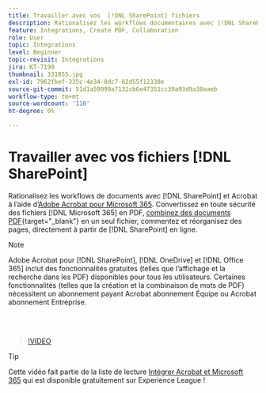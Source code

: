 ```yaml
---
title: Travailler avec vos  [!DNL SharePoint] fichiers
description: Rationalisez les workflows documentaires avec [!DNL SharePoint] et Acrobat à l'aide d'Adobe Acrobat pour [!DNL Microsoft 365]
feature: Integrations, Create PDF, Collaboration
role: User
topic: Integrations
level: Beginner
topic-revisit: Integrations
jira: KT-7190
thumbnail: 331855.jpg
exl-id: 7962fbef-335c-4e34-8dc7-62d55f12338e
source-git-commit: 51d1a59999a7132cb6e47351cc39a93d9a38eaeb
workflow-type: tm+mt
source-wordcount: '110'
ht-degree: 0%

---
```


# Travailler avec vos fichiers [!DNL SharePoint]

Rationalisez les workflows de documents avec [!DNL SharePoint] et Acrobat à l’aide d’[Adobe Acrobat pour Microsoft 365](https://appsource.microsoft.com/en-us/product/web-apps/adobeinc.adobe-document-cloud-pdf?tab=Overview). Convertissez en toute sécurité des fichiers [!DNL Microsoft 365] en PDF, [combinez des documents PDF](https://www.adobe.com/acrobat/online/merge-pdf.html){target="_blank"} en un seul fichier, commentez et réorganisez des pages, directement à partir de [!DNL SharePoint] en ligne.

>[!NOTE]
>
>Adobe Acrobat pour [!DNL SharePoint], [!DNL OneDrive] et [!DNL Office 365] inclut des fonctionnalités gratuites (telles que l’affichage et la recherche dans les PDF) disponibles pour tous les utilisateurs. Certaines fonctionnalités (telles que la création et la combinaison de mots de PDF) nécessitent un abonnement payant Acrobat abonnement Équipe ou Acrobat abonnement Entreprise.

<br> 

>[!VIDEO](https://video.tv.adobe.com/v/3409688?quality=12&learn=on&hidetitle=true&captions=fre_fr)

>[!TIP]
>
>Cette vidéo fait partie de la liste de lecture [Intégrer Acrobat et Microsoft 365](https://experienceleague.adobe.com/fr/playlists/acrobat-integrate-microsoft-365) qui est disponible gratuitement sur Experience League !
